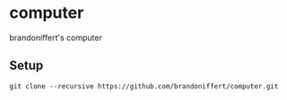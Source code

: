 # computer

brandoniffert's computer

## Setup

`git clone --recursive https://github.com/brandoniffert/computer.git`
